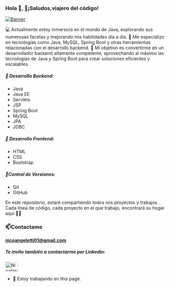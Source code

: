 ### Hola 👋,  🚀¡Saludos,viajero del código! 

[![Banner](https://i.ibb.co/LPxg5k7/Negro-Tecnolog-a-Banner-de-Linked-In-1.png)](enlace_a_tu_perfil_de_LinkedIn)



💻 Actualmente estoy inmerso/a en el mundo de Java, explorando sus numerosas facetas y mejorando mis habilidades día a día.
🚀 Me especializo en tecnologías como Java, MySQL, Spring Boot y otras herramientas relacionadas con el desarrollo backend.
🎯 Mi objetivo es convertirme en un desarrollador backend altamente competente, aprovechando al máximo las tecnologías de Java y Spring Boot para crear soluciones eficientes y escalables.


##### 🧠 Desarrollo Backend: 
- Java 
- Java EE 
- Servlets 
- JSP 
- Spring Boot 
- MySQL 
- JPA
- JDBC

##### 🎨 Desarrollo Frontend:
- HTML
- CSS
- Bootstrap


##### 📝Control de Versiones:
- Git
- GitHub

En este repositorio, estaré compartiendo todos mis proyectos y trabajos . Cada línea de código, cada proyecto en el que trabajo, encontrará su hogar aquí 🏡🔨 

###  📫Contactame
**nicoangeletti01@gmail.com**
##### Te invito también a contactarme por Linkedin:
<a href="https://www.linkedin.com/in/nicolas-angeletti/" target="blank"><img align="center" src="https://raw.githubusercontent.com/rahuldkjain/github-profile-readme-generator/master/src/images/icons/Social/linked-in-alt.svg" alt="NicolasAngeletti" height="30" width="40" /></a>
</p>




- 🔭 Estoy trabajando en this page. 





